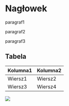 # Nagłowek

<p>
  <div>
    paragraf1
  </div>
</p>

<p>
  <div>
    paragraf2
  </div>
</p>

<p>
  <div>
    paragraf3
  </div>
</p>

## Tabela

|Kolumna1|Kolumna2|
|--------|--------|
|Wiersz1|Wiersz2|
|Wiersz3|Wiersz4|

<img src="https://compote.slate.com/images/926e5009-c10a-48fe-b90e-fa0760f82fcd.png?width=1200&rect=680x453&offset=0x30">
